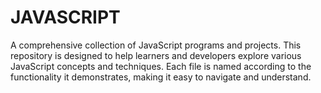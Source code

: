 # JAVASCRIPT
A comprehensive collection of JavaScript programs and projects. This repository is designed to help learners and developers explore various JavaScript concepts and techniques. Each file is named according to the functionality it demonstrates, making it easy to navigate and understand.
